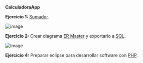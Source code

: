 **CalculadoraApp**

**Ejercicio 1:** [Sumador](https://github.com/jesusbomoriles2016/EntornosDesarrollo20-21/blob/main/src/Unidad2/Sumador.java).

![image](https://user-images.githubusercontent.com/72796727/114712844-d6a41280-9d30-11eb-8260-f7b8436f5213.png)

**Ejercicio 2:** Crear diagrama [ER Master](https://github.com/jesusbomoriles2016/EntornosDesarrollo20-21/blob/main/src/Unidad2/ej2.erm) y exportarlo a [SQL](https://github.com/jesusbomoriles2016/EntornosDesarrollo20-21/blob/main/src/Unidad2/ej2.sql).

![image](https://user-images.githubusercontent.com/72796727/114712957-ee7b9680-9d30-11eb-8471-a90c6b049e35.png)

**Ejercicio 4:** Preparar eclipse para desarrollar software con [PHP](https://github.com/jesusbomoriles2016/EntornosDesarrollo20-21/blob/main/src/Unidad2/PHP%20en%20Eclipse.pdf).

